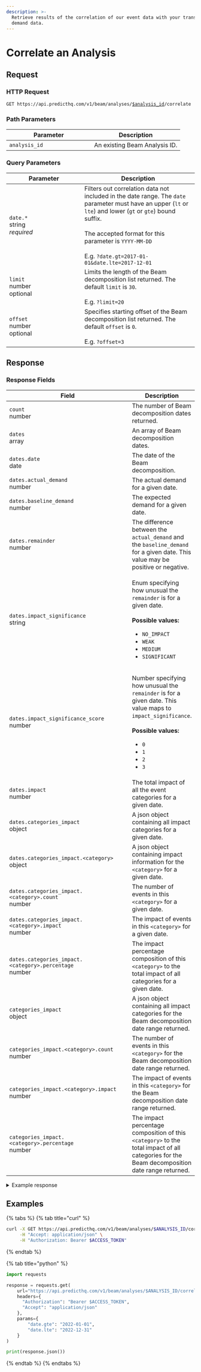 ```yaml
---
description: >-
  Retrieve results of the correlation of our event data with your transactional
  demand data.
---
```


# Correlate an Analysis

## Request

### HTTP Request

<pre class="language-apacheconf"><code class="lang-apacheconf">GET https://api.predicthq.com/v1/beam/analyses/<a data-footnote-ref href="#user-content-fn-1">$analysis_id</a>/correlate
</code></pre>

### Path Parameters

<table><thead><tr><th width="211">Parameter</th><th>Description</th></tr></thead><tbody><tr><td><code>analysis_id</code></td><td>An existing Beam Analysis ID.</td></tr></tbody></table>

### Query Parameters

<table><thead><tr><th width="185">Parameter</th><th>Description</th></tr></thead><tbody><tr><td><code>date.*</code><br>string<br><em>required</em></td><td>Filters out correlation data not included in the date range. The <code>date</code> parameter must have an upper (<code>lt</code> or <code>lte</code>) and lower (<code>gt</code> or <code>gte</code>) bound suffix.<br><br>The accepted format for this parameter is <code>YYYY-MM-DD</code><br><br>E.g. <code>?date.gt=2017-01-01&#x26;date.lte=2017-12-01</code></td></tr><tr><td><code>limit</code><br>number<br>optional</td><td>Limits the length of the Beam decomposition list returned. The default <code>limit</code> is <code>30</code>.<br><br>E.g. <code>?limit=20</code></td></tr><tr><td><code>offset</code><br>number<br>optional</td><td>Specifies starting offset of the Beam decomposition list returned. The default <code>offset</code> is <code>0</code>.<br><br>E.g. <code>?offset=3</code></td></tr></tbody></table>

## Response

### Response Fields

<table><thead><tr><th width="393">Field</th><th>Description</th></tr></thead><tbody><tr><td><code>count</code><br>number</td><td>The number of Beam decomposition dates returned.</td></tr><tr><td><code>dates</code><br>array</td><td>An array of Beam decomposition dates.</td></tr><tr><td><code>dates.date</code><br>date</td><td>The date of the Beam decomposition.</td></tr><tr><td><code>dates.actual_demand</code><br>number</td><td>The actual demand for a given date.</td></tr><tr><td><code>dates.baseline_demand</code><br>number</td><td>The expected demand for a given date.</td></tr><tr><td><code>dates.remainder</code><br>number</td><td>The difference between the <code>actual_demand</code> and the <code>baseline_demand</code> for a given date. This value may be positive or negative.</td></tr><tr><td><code>dates.impact_significance</code><br>string</td><td><p>Enum specifying how unusual the <code>remainder</code> is for a given date.<br><br><strong>Possible values:</strong></p><ul><li><code>NO_IMPACT</code></li><li><code>WEAK</code></li><li><code>MEDIUM</code></li><li><code>SIGNIFICANT</code></li></ul></td></tr><tr><td><code>dates.impact_significance_score</code><br>number</td><td><p>Number specifying how unusual the <code>remainder</code> is for a given date. This value maps to <code>impact_significance</code>.<br><br><strong>Possible values:</strong></p><ul><li><code>0</code></li><li><code>1</code></li><li><code>2</code></li><li><code>3</code></li></ul></td></tr><tr><td><code>dates.impact</code><br>number</td><td>The total impact of all the event categories for a given date.</td></tr><tr><td><code>dates.categories_impact</code><br>object</td><td>A json object containing all impact categories for a given date.</td></tr><tr><td><code>dates.categories_impact.&#x3C;category></code><br>object</td><td>A json object containing impact information for the <code>&#x3C;category></code> for a given date.</td></tr><tr><td><code>dates.categories_impact.&#x3C;category>.count</code><br>number</td><td>The number of events in this <code>&#x3C;category></code> for a given date.</td></tr><tr><td><code>dates.categories_impact.&#x3C;category>.impact</code><br>number</td><td>The impact of events in this <code>&#x3C;category></code> for a given date.</td></tr><tr><td><code>dates.categories_impact.&#x3C;category>.percentage</code><br>number</td><td>The impact percentage composition of this <code>&#x3C;category></code> to the total impact of all categories for a given date.</td></tr><tr><td><code>categories_impact</code><br>object</td><td>A json object containing all impact categories for the Beam decomposition date range returned.</td></tr><tr><td><code>categories_impact.&#x3C;category>.count</code><br>number</td><td>The number of events in this <code>&#x3C;category></code> for the Beam decomposition date range returned.</td></tr><tr><td><code>categories_impact.&#x3C;category>.impact</code><br>number</td><td>The impact of events in this <code>&#x3C;category></code> for the Beam decomposition date range returned.</td></tr><tr><td><code>categories_impact.&#x3C;category>.percentage</code><br>number</td><td>The impact percentage composition of this <code>&#x3C;category></code> to the total impact of all categories for the Beam decomposition date range returned.</td></tr></tbody></table>

<details>

<summary>Example response</summary>

Below is an example response:

```json
{
    "model_version": "0.5.0",
    "version": 0,
    "dates": [
        {
            "date": "2020-01-01",
            "actual_demand": 4637.25,
            "baseline_demand": 6768.664221719573,
            "remainder": -2131.414221719573,
            "impact_significance": "SIGNIFICANT",
            "impact_significance_score": 3,
            "impact": 0.0,
            "categories_impact": {
                "community": {
                    "count": 0,
                    "impact": 0,
                    "percentage": 0.0
                },
                "concerts": {
                    "count": 0,
                    "impact": 0,
                    "percentage": 0.0
                },
                "festivals": {
                    "count": 0,
                    "impact": 0,
                    "percentage": 0.0
                },
                "performing_arts": {
                    "count": 0,
                    "impact": 0,
                    "percentage": 0.0
                },
                "sports": {
                    "count": 0,
                    "impact": 0,
                    "percentage": 0.0
                },
                "conferences": {
                    "count": 0,
                    "impact": 0,
                    "percentage": 0.0
                },
                "expos": {
                    "count": 0,
                    "impact": 0,
                    "percentage": 0.0
                },
                "public_holidays": {
                    "count": 1,
                    "impact": 0,
                    "percentage": 0.0
                },
                "school_holidays": {
                    "count": 1,
                    "impact": 0,
                    "percentage": 0.0
                },
                "observances": {
                    "count": 0,
                    "impact": 0,
                    "percentage": 0.0
                }
            }
        }
    ],
    "count": 1,
    "categories_impact": {
        "community": {
            "count": 0,
            "impact": 0,
            "percentage": 0.0
        },
        "concerts": {
            "count": 0,
            "impact": 0,
            "percentage": 0.0
        },
        "festivals": {
            "count": 4,
            "impact": 11606.0,
            "percentage": 17.201719282644138
        },
        "performing_arts": {
            "count": 0,
            "impact": 0,
            "percentage": 0.0
        },
        "sports": {
            "count": 6,
            "impact": 16366.0,
            "percentage": 24.25670668445235
        },
        "conferences": {
            "count": 0,
            "impact": 0,
            "percentage": 0.0
        },
        "expos": {
            "count": 14,
            "impact": 39498.0,
            "percentage": 58.54157403290351
        },
        "public_holidays": {
            "count": 79,
            "impact": 0,
            "percentage": 0.0
        },
        "school_holidays": {
            "count": 387,
            "impact": 0,
            "percentage": 0.0
        },
        "observances": {
            "count": 10,
            "impact": 0,
            "percentage": 0.0
        }
    }
}
```

</details>

## Examples

{% tabs %}
{% tab title="curl" %}
```bash
curl -X GET https://api.predicthq.com/v1/beam/analyses/$ANALYSIS_ID/correlate?date.gte=2022-01-01&date.lte=2022-12-31 \
     -H "Accept: application/json" \
     -H "Authorization: Bearer $ACCESS_TOKEN"
```
{% endtab %}

{% tab title="python" %}
```python
import requests

response = requests.get(
    url="https://api.predicthq.com/v1/beam/analyses/$ANALYSIS_ID/correlate",
    headers={
      "Authorization": "Bearer $ACCESS_TOKEN",
      "Accept": "application/json"
    },
    params={
        "date.gte": "2022-01-01",
        "date.lte": "2022-12-31"
    }
)

print(response.json())
```
{% endtab %}
{% endtabs %}

[^1]: An existing Beam Analysis ID.
